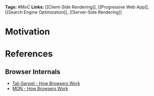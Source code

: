 **Tags:** #MoC 
**Links:** [[Client-Side Rendering]], [[Progressive Web App]], [[Search Engine Optimization]], [[Server-Side Rendering]]

# Motivation

# References
## Browser Internals
* [Tali Garsiel - How Browsers Work](https://web.dev/howbrowserswork/)
* [MDN - How Browsers Work](https://developer.mozilla.org/en-US/docs/Web/Performance/How_browsers_work)
